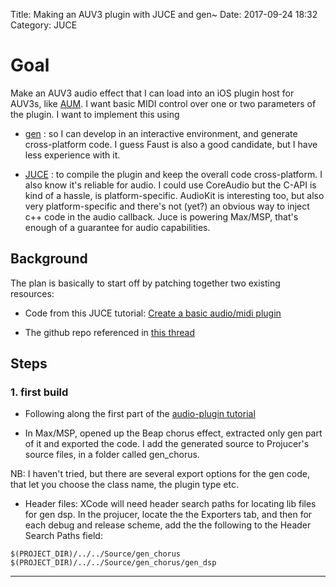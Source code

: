Title: Making an AUV3 plugin with JUCE and gen~
Date: 2017-09-24 18:32
Category: JUCE


# Goal
Make an AUV3 audio effect that I can load into an iOS plugin host for AUV3s, like [AUM](http://kymatica.com/Software/AUM). I want basic MIDI control over one or two parameters of the plugin. I want to implement this using

* [gen](https://docs.cycling74.com/max7/vignettes/gen_overview) : so I can develop in an interactive environment, and generate cross-platform code. I guess Faust is also a good candidate, but I have less experience with it.

* [JUCE](https://juce.com/) : to compile the plugin and keep the overall code cross-platform. I also know it's reliable for audio. I could use CoreAudio but the C-API is kind of a hassle, is platform-specific. AudioKit is interesting too, but also very platform-specific and there's not (yet?) an obvious way to inject c++ code in the audio callback. Juce is powering Max/MSP, that's enough of a guarantee for audio capabilities.

## Background

The plan is basically to start off by patching together two existing resources:

* Code from this JUCE tutorial: [Create a basic audio/midi plugin](https://juce.com/doc/tutorial_create_projucer_basic_plugin)

* The github repo referenced in [this thread](https://cycling74.com/forums/gen~-juce)

## Steps

### 1. first build

* Following along the first part of the [audio-plugin tutorial](https://juce.com/doc/tutorial_create_projucer_basic_plugin)

* In Max/MSP, opened up the Beap chorus effect, extracted only gen part of it and exported the code.
I add the generated source to Projucer's source files, in a folder called gen_chorus.

NB: I haven't tried, but there are several export options for the gen code, that let you choose the class name, the plugin type etc.

* Header files: XCode will need header search paths for locating lib files for gen dsp.
In the projucer, locate the the Exporters tab, and then for each debug and release scheme, add the the following to the Header Search Paths field:

```
$(PROJECT_DIR)/../../Source/gen_chorus
$(PROJECT_DIR)/../../Source/gen_chorus/gen_dsp
```


---
